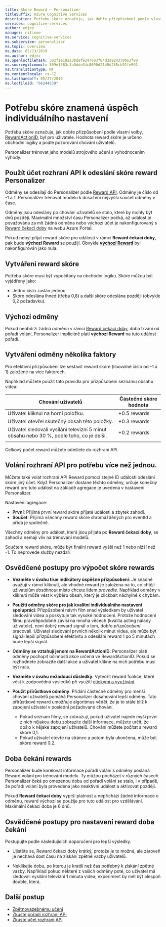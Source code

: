```yaml
---
title: Skóre Reward – Personalizer
titleSuffix: Azure Cognitive Services
description: Potřebu skóre označuje, jak dobře přizpůsobení podle vlastní volby, RewardActionID, výsledkem je pro daného uživatele. Hodnota reward skóre je určeno obchodní logiky a podle pozorování chování uživatelů. Personalizer trénovat vyhodnocením výhody jeho modelů strojového učení.
services: cognitive-services
author: edjez
manager: nitinme
ms.service: cognitive-services
ms.subservice: personalizer
ms.topic: overview
ms.date: 05/13/2019
ms.author: edjez
ms.openlocfilehash: 302f1e18a23bdef9247693f84d3a924370b63f80
ms.sourcegitcommit: 509e1583c3a3dde34c8090d2149d255cb92fe991
ms.translationtype: MT
ms.contentlocale: cs-CZ
ms.lasthandoff: 05/27/2019
ms.locfileid: "66244239"
---
```

# <a name="reward-scores-indicate-success-of-personalization"></a>Potřebu skóre znamená úspěch individuálního nastavení

Potřebu skóre označuje, jak dobře přizpůsobení podle vlastní volby, [RewardActionID](https://docs.microsoft.com/rest/api/cognitiveservices/personalizer/rank/rank#response), byl pro uživatele. Hodnota reward skóre je určeno obchodní logiky a podle pozorování chování uživatelů.

Personalizer trénovat jeho modelů strojového učení s vyhodnocením výhody. 

## <a name="use-reward-api-to-send-reward-score-to-personalizer"></a>Použít účet rozhraní API k odeslání skóre reward Personalizer

Odměny se odesílají do Personalizer podle [Reward API](https://docs.microsoft.com/rest/api/cognitiveservices/personalizer/events/reward). Odměny je číslo od -1 a 1. Personalizer trénovat modelu k dosažení nejvyšší součet odměny v čase.

Odměny jsou odeslány po chování uživatelů se stalo, které by mohly být dnů později. Maximální množství času Personalizer počká, až událost je považována za mít žádná odměna nebo výchozí účet je nakonfigurovaný s [Reward čekací doby](#reward-wait-time) na webu Azure Portal.

Pokud nebyl přijat reward skóre pro události v rámci **Reward čekací doby**, pak bude **výchozí Reward** se použijí. Obvykle **[výchozí Reward](how-to-settings.md#configure-reward-settings-for-the-feedback-loop-based-on-use-case)** byl nakonfigurován jako nula.

## <a name="composing-reward-scores"></a>Vytváření reward skóre

Potřebu skóre musí být vypočítány na obchodní logiku. Skóre můžou být vyjádřeny jako:

* Jedno číslo zaslán jednou 
* Skóre odeslána ihned (třeba 0,8) a další skóre odeslána později (obvykle 0,2 požadavku).

## <a name="default-rewards"></a>Výchozí odměny

Pokud neobdrží žádná odměna v rámci [Reward čekací doby](#reward-wait-time), doba trvání od pořadí volání, Personalizer implicitně platí **výchozí Reward** na tuto událost pořadí.

## <a name="building-up-rewards-with-multiple-factors"></a>Vytváření odměny několika faktory  

Pro efektivní přizpůsobení lze sestavit reward skóre (libovolné číslo od -1 a 1) založené na více faktorech. 

Například můžete použít tato pravidla pro přizpůsobení seznamu obsahu videa:

|Chování uživatelů|Částečné skóre hodnota|
|--|--|
|Uživatel kliknul na horní položku.|+0.5 rewards|
|Uživatel otevřel skutečný obsah této položky.|+0.3 rewards|
|Uživatel sledovali vysílání televizní 5 minut obsahu nebo 30 %, podle toho, co je delší.|+0.2 rewards|
|||

Celkový počet reward můžete odešlete do rozhraní API.

## <a name="calling-the-reward-api-multiple-times"></a>Volání rozhraní API pro potřebu více než jednou.

Můžete také volat rozhraní API Reward pomocí stejné ID události odeslání skóre jiný účet. Když Personalizer dostane těchto odměny, určuje konečný reward pro tuto událost na základě agregace je uvedená v nastavení Personalizer.

Nastavení agregace:

*  **První**: Přijímá první reward skóre přijaté události a zbytek zahodí.
* **Součet**: Přijímá všechny reward skóre shromážděných pro eventId a přidá je společně.

Všechny odměny pro událost, která jsou přijata po **Reward čekací doby**, se zahodí a nemají vliv na trénování modelů.

Součtem reward skóre, může být finální reward vyšší než 1 nebo nižší než -1. To neprovede služby nezdaří.

<!--
@edjez - is the number ignored if it is outside the acceptable range?
-->

## <a name="best-practices-for-calculating-reward-score"></a>Osvědčené postupy pro výpočet skóre rewards

* **Vezměte v úvahu true indikátory úspěšné přizpůsobení**: Je snadné uvažují v rámci kliknutí, ale vhodné reward je založena na to, co chtějí uživatelům *dosáhnout* místo chcete lidem *proveďte*.  Například odměny v kliknutí může vést k výběru obsah, který je clickbait náchylné k chybám.

* **Použití odměny skóre pro jak kvalitní individuálního nastavení spolupráci**: Přizpůsobení návrh film snad výsledkem by uživatel sledování videa a poskytuje tak vysoké hodnocení. Protože hodnocení filmu pravděpodobně závisí na mnoha věcech (kvalita acting nálady uživatele), není dobrý reward signál o tom, dobře *přizpůsobení* pracovali. Uživatel sledování prvních několik minut videa, ale může být signál lepší přizpůsobení efektivitu a odesílání reward 1 po 5 minutách bude lepší signál.

* **Odměny se vztahují jenom na RewardActionID**: Personalizer platí odměny pochopit účinnosti akce určená ve RewardActionID. Pokud se rozhodnete zobrazíte další akce a uživatel klikne na nich potřebu musí být nula.

* **Vezměte v úvahu nežádoucí důsledky**: Vytvořit reward funkce, které vést k zodpovědná výsledků při využití [etickými a využívání](ethics-responsible-use.md).

* **Použít přírůstkové odměny**: Přidání částečné odměny pro menší chování uživatelů pomáhá Personalizer dosahování lepší odměny. Tato přírůstkové reward umožňuje algoritmus vědět, že je to stále blíž k zapojení uživatel v poslední požadované chování.
    * Pokud seznam filmy, se zobrazují, pokud uživatel najede myší první z nich nějakou dobu zobrazíte další informace, můžete určit, že došlo k nějaké zapojení uživatelů. Chování můžete počítat s reward skóre 0,1. 
    * Pokud uživatel otevře na stránce a potom byla ukončena, může být skóre reward 0.2. 

## <a name="reward-wait-time"></a>Doba čekání rewards

Personalizer bude korelovat informace pořadí volání s odměny poslaná Reward volání pro trénování modelu. Ty můžou pocházet v různých časech. Personalizer čeká po omezenou dobu od pořadí volání se stalo, i v případě, že pořadí volání byla provedena jako neaktivní událost a aktivovat později.

Pokud **Reward čekací doby** vyprší platnost a nepřichází žádné informace o odměnu, reward výchozí se použije pro tuto událost pro vzdělávání. Maximální čekací doba je 6 dnů.

## <a name="best-practices-for-setting-reward-wait-time"></a>Osvědčené postupy pro nastavení reward doba čekání

Postupujte podle následujících doporučení pro lepší výsledky.

* Ujistěte se, Reward čekací doby krátký, protože je to možné, ale zároveň je nechává dost času na získání zpětné vazby uživatelů. 

<!--@Edjez - storage quota? -->

* Neklikejte dobu, po kterou je kratší než čas potřebný k získání zpětné vazby. Například pokud některé z vašich odměny poté, co uživatel má sledovali vysílání televizní 1 minuta videa, experiment by měl být alespoň double, která.

## <a name="next-steps"></a>Další postup

* [Zpětnovazebnému učení](concepts-reinforcement-learning.md) 
* [Zkuste pořadí rozhraní API](https://westus2.dev.cognitive.microsoft.com/docs/services/personalizer-api/operations/Rank/console)
* [Zkuste účet rozhraní API](https://westus2.dev.cognitive.microsoft.com/docs/services/personalizer-api/operations/Reward)
